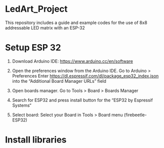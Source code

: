 # LedArt_Project
This repository includes a guide and example codes for the use of 8x8 addressable LED matrix with an ESP-32

# Setup ESP 32

1. Download Arduino IDE: https://www.arduino.cc/en/software

2. Open the preferences window from the Arduino IDE. Go to Arduino > Preferences
    Enter https://dl.espressif.com/dl/package_esp32_index.json into the “Additional Board Manager URLs” field
    
3. Open boards manager. Go to Tools > Board > Boards Manager

4. Search for ESP32 and press install button for the “ESP32 by Espressif Systems“

5. Select board: Select your Board in Tools > Board menu (firebeetle-ESP32)



# Install libraries



